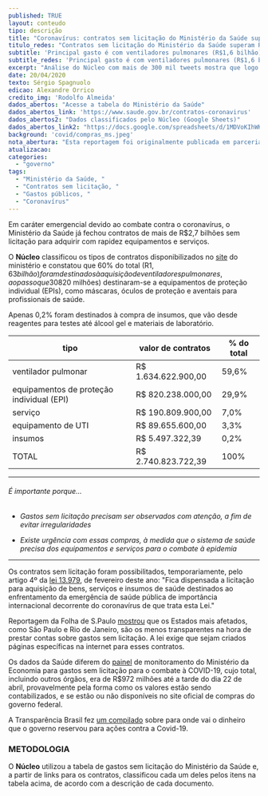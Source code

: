 ```yaml
---
published: TRUE
layout: conteudo
tipo: descrição
title: "Coronavírus: contratos sem licitação do Ministério da Saúde superam R$2,7 bilhões"
titulo_redes: "Contratos sem licitação do Ministério da Saúde superam R$2,7 bi"
subtitle: 'Principal gasto é com ventiladores pulmonares (R$1,6 bilhão), seguido de equipamentos de proteção individual (R$820 milhões)'
subtitle_redes: 'Principal gasto é com ventiladores pulmonares (R$1,6 bilhão) e equipamentos de proteção individual (R$820 milhões)'
excerpt: "Análise do Núcleo com mais de 300 mil tweets mostra que logo após publicação de Mandetta anunciando sua saída do governo há um pico de tweets negativos muito superior a positivos, continuando assim por algumas horas."
date: 20/04/2020
texto: Sérgio Spagnuolo
edicao: Alexandre Orrico
credito_img: 'Rodolfo Almeida'
dados_abertos: "Acesse a tabela do Ministério da Saúde"
dados_abertos_link: 'https://www.saude.gov.br/contratos-coronavirus'
dados_abertos2: "Dados classificados pelo Núcleo (Google Sheets)"
dados_abertos_link2: "https://docs.google.com/spreadsheets/d/1MDVoKIhWKDTISC5u5skEbcvYZ2R12Bw6Bm-mLoySyTk/edit?usp=sharing"
background: 'covid/compras_ms.jpeg'
nota_abertura: "Esta reportagem foi originalmente publicada em parceria com o <a href='https://br.noticias.yahoo.com/coronavirus-contratos-sem-licitacao-do-ministerio-da-saude-superam-r-27-bilhoes-210946831.html' target='_blank'>Yahoo Brasil</a>"
atualizacao:
categories:
  - "governo"
tags:
  - "Ministério da Saúde, "
  - "Contratos sem licitação, "
  - "Gastos públicos, "
  - "Coronavírus"
---
```


Em caráter emergencial devido ao combate contra o coronavírus, o Ministério da Saúde já fechou contratos de mais de R$2,7 bilhões sem licitação para adquirir com rapidez equipamentos e serviços.

O **Núcleo** classificou os tipos de contratos disponibilizados no [site](https://www.saude.gov.br/contratos-coronavirus) do ministério e constatou que 60% do total (R$1,63 bilhão) foram destinados à aquisição de ventiladores pulmonares, ao passo que 30% (R$820 milhões) destinaram-se a equipamentos de proteção individual (EPIs), como máscaras, óculos de proteção e aventais para profissionais de saúde.

Apenas 0,2% foram destinados à compra de insumos, que vão desde reagentes para testes até álcool gel e materiais de laboratório.

| tipo                | valor de contratos  | % do total |
|---------------------|---------------------|------------|
| ventilador pulmonar | R$ 1.634.622.900,00 | 59,6%      |
| equipamentos de proteção individual (EPI)                 | R$ 820.238.000,00   | 29,9%      |
| serviço             | R$ 190.809.900,00   | 7,0%       |
| equipamento de UTI | R$ 89.655.600,00    | 3,3%       |
| insumos             | R$ 5.497.322,39     | 0,2%       |
| TOTAL               | R$ 2.740.823.722,39 |   100%         |

---

###### É importante porque...

- *Gastos sem licitação precisam ser observados com atenção, a fim de evitar irregularidades*

- *Existe urgência com essas compras, à medida que o sistema de saúde precisa dos equipamentos e serviços para o combate à epidemia*


---

Os contratos sem licitação foram possibilitados, temporariamente, pelo artigo 4º da [lei 13.979](http://www.in.gov.br/en/web/dou/-/lei-n-13.979-de-6-de-fevereiro-de-2020-242078735), de fevereiro deste ano: "Fica dispensada a licitação para aquisição de bens, serviços e insumos de saúde destinados ao enfrentamento da emergência de saúde pública de importância internacional decorrente do coronavírus de que trata esta Lei."

Reportagem da Folha de S.Paulo [mostrou](https://www1.folha.uol.com.br/poder/2020/04/estados-mais-afetados-como-sp-e-rj-sao-menos-transparentes-em-gastos-com-pandemia.shtml) que os Estados mais afetados, como São Paulo e Rio de Janeiro, são os menos transparentes na hora de prestar contas sobre gastos sem licitação. A lei exige que sejam criados páginas específicas na internet para esses contratos.

Os dados da Saúde diferem do [painel](https://www.comprasgovernamentais.gov.br/index.php/transparencia/1284-transparencia-dos-dados-de-dispensa-no-combate-ao-covid-19) de monitoramento do Ministério da Economia para gastos sem licitação para o combate à COVID-19, cujo total, incluindo outros órgãos, era de R$972 milhões até a tarde do dia 22 de abril, provavelmente pela forma como os valores estão sendo contabilizados, e se estão ou não disponíveis no site oficial de compras do governo federal.

A Transparência Brasil fez [um compilado](https://www.transparencia.org.br/blog/de-onde-veio-e-para-onde-vai-o-dinheiro-que-o-governo-federal-reservou-para-acoes-da-covid-19/) sobre para onde vai o dinheiro que o governo reservou para ações contra a Covid-19.


### METODOLOGIA

O **Núcleo** utilizou a tabela de gastos sem licitação do Ministério da Saúde e, a partir de links para os contratos, classificou cada um deles pelos itens na tabela acima, de acordo com a descrição de cada documento.
